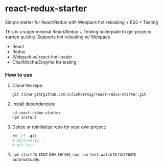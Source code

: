 # react-redux-starter
Simple starter for React/Redux with Webpack hot reloading + ES6 + Testing

This is a super minimal React/Redux + Testing boilerplate to get projects started quickly.  Supports hot reloading w/ Webpack.

- React
- Redux
- Webpack w/ react-hot-loader
- Chai/Mocha/Enzyme for testing

### How to use

1. Clone the repo:

    ```bash
    git clone git@github.com:colinhoernig/react-redux-starter.git
    ```

2. Install dependencies:

    ```bash
    cd react-redux-starter
    npm install
    ```

3. Delete or reinitialize repo for your own project:

    ```bash
    rm -rf .git
    # optionally...
    # git init
    ```

4. `npm start` to start dev server, `npm run test:watch` to run tests automatically.
